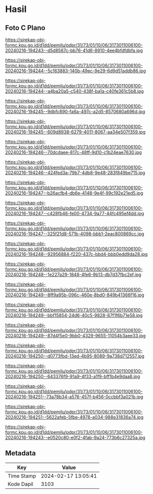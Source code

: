# Hasil

## Foto C Plano

https://sirekap-obj-formc.kpu.go.id/d1dd/pemilu/pdpr/31/73/01/10/06/3173011006100-20240216-194243--d5d8567c-bb76-41d6-8910-4ee4bfdfdbfa.jpg

https://sirekap-obj-formc.kpu.go.id/d1dd/pemilu/pdpr/31/73/01/10/06/3173011006100-20240216-194244--5c163883-140b-49ec-9e29-6d9d51addb86.jpg

https://sirekap-obj-formc.kpu.go.id/d1dd/pemilu/pdpr/31/73/01/10/06/3173011006100-20240216-194244--a4ba20a5-c540-438f-ba1a-c40fe361c5b8.jpg

https://sirekap-obj-formc.kpu.go.id/d1dd/pemilu/pdpr/31/73/01/10/06/3173011006100-20240216-194245--9dbfc890-fa6a-497c-a2d5-8570680a696d.jpg

https://sirekap-obj-formc.kpu.go.id/d1dd/pemilu/pdpr/31/73/01/10/06/3173011006100-20240216-194245--609d8938-6279-4011-8067-aa34e507f359.jpg

https://sirekap-obj-formc.kpu.go.id/d1dd/pemilu/pdpr/31/73/01/10/06/3173011006100-20240216-194246--70dcdaee-817c-48ff-9d10-c1b24eae7630.jpg

https://sirekap-obj-formc.kpu.go.id/d1dd/pemilu/pdpr/31/73/01/10/06/3173011006100-20240216-194246--424fed3a-79b7-4db8-9e48-283f849be715.jpg

https://sirekap-obj-formc.kpu.go.id/d1dd/pemilu/pdpr/31/73/01/10/06/3173011006100-20240216-194247--b26acfb4-db6e-4148-9e4f-99c192e21ed5.jpg

https://sirekap-obj-formc.kpu.go.id/d1dd/pemilu/pdpr/31/73/01/10/06/3173011006100-20240216-194247--c428fb46-fe00-4734-9a77-44fc495ef4dd.jpg

https://sirekap-obj-formc.kpu.go.id/d1dd/pemilu/pdpr/31/73/01/10/06/3173011006100-20240216-194247--325f21d8-571b-4098-bbb1-2eac800869cc.jpg

https://sirekap-obj-formc.kpu.go.id/d1dd/pemilu/pdpr/31/73/01/10/06/3173011006100-20240216-194248--92956884-f220-437c-bbd4-bbb0edd9da28.jpg

https://sirekap-obj-formc.kpu.go.id/d1dd/pemilu/pdpr/31/73/01/10/06/3173011006100-20240216-194248--1e227a29-1848-4fe6-9b13-db7d37fbc2ef.jpg

https://sirekap-obj-formc.kpu.go.id/d1dd/pemilu/pdpr/31/73/01/10/06/3173011006100-20240216-194249--8ff9a95b-096c-460e-8bd0-849b41366f16.jpg

https://sirekap-obj-formc.kpu.go.id/d1dd/pemilu/pdpr/31/73/01/10/06/3173011006100-20240216-194249--bbf15854-24d6-40c5-9828-87f1f6b71e58.jpg

https://sirekap-obj-formc.kpu.go.id/d1dd/pemilu/pdpr/31/73/01/10/06/3173011006100-20240216-194249--87d4f5e0-9bb0-4329-9655-11054b3aee33.jpg

https://sirekap-obj-formc.kpu.go.id/d1dd/pemilu/pdpr/31/73/01/10/06/3173011006100-20240216-194250--d0773fbd-13ed-4b95-8089-9a738d712557.jpg

https://sirekap-obj-formc.kpu.go.id/d1dd/pemilu/pdpr/31/73/01/10/06/3173011006100-20240216-194250--643376f9-91a9-4f33-a1f9-bff1b4e9daa8.jpg

https://sirekap-obj-formc.kpu.go.id/d1dd/pemilu/pdpr/31/73/01/10/06/3173011006100-20240216-194251--73a78b34-a576-457f-b456-0ccbbf3a021b.jpg

https://sirekap-obj-formc.kpu.go.id/d1dd/pemilu/pdpr/31/73/01/10/06/3173011006100-20240216-194251--5622afeb-5fbe-4978-a034-988e31836a74.jpg

https://sirekap-obj-formc.kpu.go.id/d1dd/pemilu/pdpr/31/73/01/10/06/3173011006100-20240216-194243--e0520c80-e0f2-4fab-9a24-773b6c27325a.jpg


## Metadata

| Key        | Value               |
| ---------- | ------------------- |
| Time Stamp | 2024-02-17 13:05:41 |
| Kode Dapil | 3103                |



